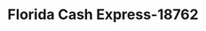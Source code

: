 ---
f_zip-code: 32952
f_state-code: FL
title: Florida Cash Express-18762
f_phone: 321-454-7284
f_city-only: Merritt Island
f_address: 405 East Merritt Island Causeway Merritt Island
f_location-unique-id: '18762'
slug: florida-cash-express-18762
updated-on: '2024-05-30T13:46:58.046Z'
created-on: '2024-05-30T13:36:59.803Z'
published-on: '2024-05-30T13:54:32.469Z'
f_city-state: cms/city/merritt-island-fl.md
f_company: cms/company/florida-cash-express.md
f_state: cms/state/florida.md
layout: '[payday-loan].html'
tags: payday-loan
---